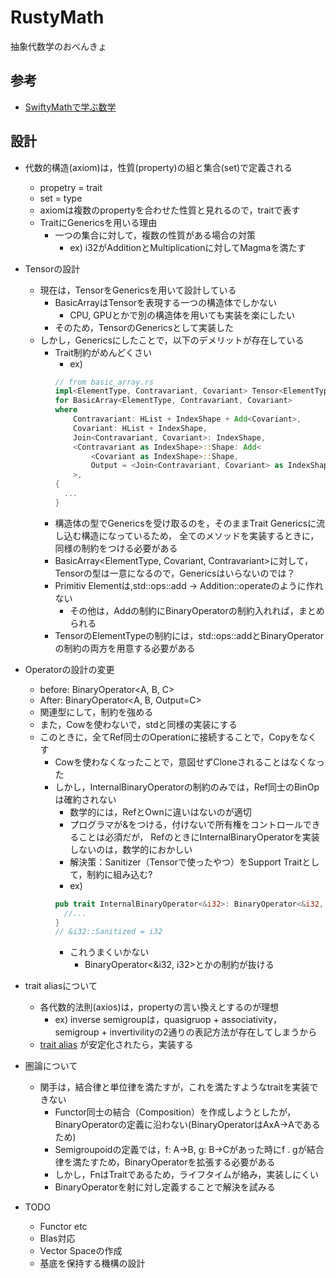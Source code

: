 # RustyMath
 
抽象代数学のおべんきょ

## 参考

- [SwiftyMathで学ぶ数学](https://speakerdeck.com/taketo1024/swiftymathdexue-bushu-xue-chou-xiang-dai-shu-xue?slide=16)

## 設計

- 代数的構造(axiom)は，性質(property)の組と集合(set)で定義される
  - propetry = trait
  - set = type
  - axiomは複数のpropertyを合わせた性質と見れるので，traitで表す
  - TraitにGenericsを用いる理由
    - 一つの集合に対して，複数の性質がある場合の対策
      - ex) i32がAdditionとMultiplicationに対してMagmaを満たす
- Tensorの設計
  - 現在は，TensorをGenericsを用いて設計している
    - BasicArrayはTensorを表現する一つの構造体でしかない
      - CPU, GPUとかで別の構造体を用いても実装を楽にしたい
    - そのため，TensorのGenericsとして実装した
  - しかし，Genericsにしたことで，以下のデメリットが存在している
    - Trait制約がめんどくさい
      - ex)
      ```rust
      // from basic_array.rs
      impl<ElementType, Contravariant, Covariant> Tensor<ElementType, Contravariant, Covariant>
      for BasicArray<ElementType, Contravariant, Covariant>
      where
          Contravariant: HList + IndexShape + Add<Covariant>,
          Covariant: HList + IndexShape,
          Join<Contravariant, Covariant>: IndexShape,
          <Contravariant as IndexShape>::Shape: Add<
              <Covariant as IndexShape>::Shape,
              Output = <Join<Contravariant, Covariant> as IndexShape>::Shape,
          >,
      {
        ...
      }
      ```
    - 構造体の型でGenericsを受け取るのを，そのままTrait Genericsに流し込む構造になっているため，
      全てのメソッドを実装するときに，同様の制約をつける必要がある
    - BasicArray<ElementType, Covariant, Contravariant>に対して，Tensorの型は一意になるので，Genericsはいらないのでは？
    - Primitiv Elementは,std::ops::add -> Addition::operateのように作れない
      - その他は，Addの制約にBinaryOperatorの制約入れれば，まとめられる
    - TensorのElementTypeの制約には，std::ops::addとBinaryOperatorの制約の両方を用意する必要がある
- Operatorの設計の変更
  - before: BinaryOperator<A, B, C>
  - After: BinaryOperator<A, B, Output=C>
  - 関連型にして，制約を強める
  - また，Cowを使わないで，stdと同様の実装にする
  - このときに，全てRef同士のOperationに接続することで，Copyをなくす
    - Cowを使わなくなったことで，意図せずCloneされることはなくなった
    - しかし，InternalBinaryOperatorの制約のみでは，Ref同士のBinOpは確約されない
      - 数学的には，RefとOwnに違いはないのが適切
      - プログラマが&をつける，付けないで所有権をコントロールできることは必須だが，
        RefのときにInternalBinaryOperatorを実装しないのは，数学的におかしい
      - 解決策：Sanitizer（Tensorで使ったやつ）をSupport Traitとして，制約に組み込む?
      - ex) 
      ```rust
      pub trait InternalBinaryOperator<&i32>: BinaryOperator<&i32, &i32, Output=&i32::Sanitized> {
        //...
      }
      // &i32::Sanitized = i32
      ```
      - これうまくいかない
        - BinaryOperator<&i32, i32>とかの制約が抜ける

- trait aliasについて
  - 各代数的法則(axios)は，propertyの言い換えとするのが理想
    - ex) inverse semigroupは，quasigruop + associativity，semigroup + invertivilityの2通りの表記方法が存在してしまうから
  - [trait alias](https://github.com/rust-lang/rust/issues/41517) が安定化されたら，実装する

- 圏論について
  - 関手は，結合律と単位律を満たすが，これを満たすようなtraitを実装できない
    - Functor同士の結合（Composition）を作成しようとしたが，BinaryOperatorの定義に沿わない(BinaryOperatorはAxA->Aであるため)
    - Semigroupoidの定義では，f: A->B, g: B->Cがあった時にf . gが結合律を満たすため，BinaryOperatorを拡張する必要がある
    - しかし，FnはTraitであるため，ライフタイムが絡み，実装しにくい
    - BinaryOperatorを射に対し定義することで解決を試みる  

- TODO
  - Functor etc
  - Blas対応
  - Vector Spaceの作成
  - 基底を保持する機構の設計